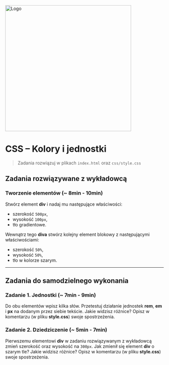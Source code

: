 <img alt="Logo" src="http://coderslab.pl/svg/logo-coderslab.svg" width="400">

# CSS &ndash; Kolory i jednostki

> Zadania rozwiązuj w plikach ```index.html``` oraz ```css/style.css```

## Zadania rozwiązywane z wykładowcą

### Tworzenie elementów (~ 8min - 10min)
Stwórz element **div** i nadaj mu następujące właściwości:
* szerokość ```500px```,
* wysokość ```100px```,
* tło gradientowe.  

Wewnątrz tego **diva** stwórz kolejny element blokowy z następującymi właściwościami:
* szerokość  ```50%```,
* wysokość   ```50%```,
* tło w kolorze szarym.

-------------------------------------------------------------------------------

## Zadania do samodzielnego wykonania

### Zadanie 1. Jednostki (~ 7min - 9min)
Do obu elementów wpisz kilka słów. Przetestuj działanie jednostek **rem**, **em** i **px** na dodanym przez siebie tekście. Jakie widzisz różnice? Opisz w komentarzu (w pliku **style.css**) swoje spostrzeżenia.


### Zadanie 2. Dziedziczenie (~ 5min - 7min)
Pierwszemu elementowi **div** w zadaniu rozwiązywanym z wykładowcą zmień szerokość oraz wysokość na ```300px```. Jak zmienił się element **div** o szarym tle? Jakie widzisz różnice? Opisz w komentarzu (w pliku **style.css**) swoje spostrzeżenia.
